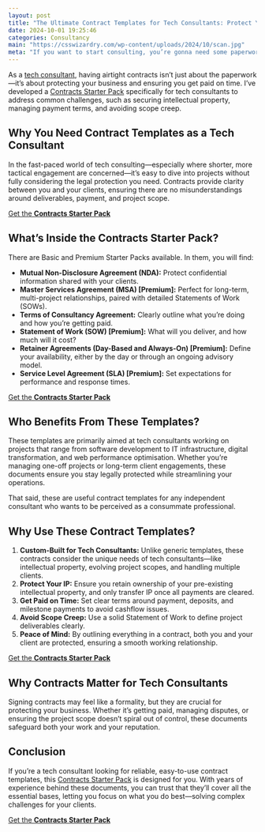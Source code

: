 ```yaml
---
layout: post
title: "The Ultimate Contract Templates for Tech Consultants: Protect Your Business and Get Paid"
date: 2024-10-01 19:25:46
categories: Consultancy
main: "https://csswizardry.com/wp-content/uploads/2024/10/scan.jpg"
meta: "If you want to start consulting, you’re gonna need some paperwork!"
---
```


As a [tech consultant](/consultancy/), having airtight contracts isn’t just
about the paperwork—it’s about protecting your business and ensuring you get
paid on time. I’ve developed a [Contracts Starter
Pack](https://csswizardry.gumroad.com/l/contracts-starter-pack) specifically for
tech consultants to address common challenges, such as securing intellectual
property, managing payment terms, and avoiding scope creep.

## Why You Need Contract Templates as a Tech Consultant

In the fast-paced world of tech consulting—especially where shorter, more
tactical engagement are concerned—it’s easy to dive into projects without fully
considering the legal protection you need. Contracts provide clarity between you
and your clients, ensuring there are no misunderstandings around deliverables,
payment, and project scope.

<a href="https://csswizardry.gumroad.com/l/contracts-starter-pack" class="btn  btn--full btn--positive">Get the <b>Contracts Starter Pack</b></a>

## What’s Inside the Contracts Starter Pack?

There are Basic and Premium Starter Packs available. In them, you will find:

* **Mutual Non-Disclosure Agreement (NDA):** Protect confidential information
  shared with your clients.
* **Master Services Agreement (MSA) [Premium]:** Perfect for long-term,
  multi-project relationships, paired with detailed Statements of Work (SOWs).
* **Terms of Consultancy Agreement:** Clearly outline what you’re doing and how
  you’re getting paid.
* **Statement of Work (SOW) [Premium]:** What will you deliver, and how much
  will it cost?
* **Retainer Agreements (Day-Based and Always-On) [Premium]:** Define your
  availability, either by the day or through an ongoing advisory model.
* **Service Level Agreement (SLA) [Premium]:** Set expectations for performance
  and response times.

<a href="https://csswizardry.gumroad.com/l/contracts-starter-pack" class="btn  btn--full btn--positive">Get the <b>Contracts Starter Pack</b></a>

## Who Benefits From These Templates?

These templates are primarily aimed at tech consultants working on projects that
range from software development to IT infrastructure, digital transformation,
and web performance optimisation. Whether you’re managing one-off projects or
long-term client engagements, these documents ensure you stay legally protected
while streamlining your operations.

That said, these are useful contract templates for any independent consultant
who wants to be perceived as a consummate professional.

## Why Use These Contract Templates?

1. **Custom-Built for Tech Consultants:** Unlike generic templates, these
   contracts consider the unique needs of tech consultants—like intellectual
   property, evolving project scopes, and handling multiple clients.
2. **Protect Your IP:** Ensure you retain ownership of your pre-existing
   intellectual property, and only transfer IP once all payments are cleared.
3. **Get Paid on Time:** Set clear terms around payment, deposits, and milestone
   payments to avoid cashflow issues.
4. **Avoid Scope Creep:** Use a solid Statement of Work to define project
   deliverables clearly.
5. **Peace of Mind:** By outlining everything in a contract, both you and your
   client are protected, ensuring a smooth working relationship.

<a href="https://csswizardry.gumroad.com/l/contracts-starter-pack" class="btn  btn--full btn--positive">Get the <b>Contracts Starter Pack</b></a>

## Why Contracts Matter for Tech Consultants

Signing contracts may feel like a formality, but they are crucial for protecting
your business. Whether it’s getting paid, managing disputes, or ensuring the
project scope doesn’t spiral out of control, these documents safeguard both your
work and your reputation.

## Conclusion

If you’re a tech consultant looking for reliable, easy-to-use contract
templates, this [Contracts Starter
Pack](https://csswizardry.gumroad.com/l/contracts-starter-pack) is designed for
you. With years of experience behind these documents, you can trust that they’ll
cover all the essential bases, letting you focus on what you do best—solving
complex challenges for your clients.

<a href="https://csswizardry.gumroad.com/l/contracts-starter-pack" class="btn  btn--full btn--positive">Get the <b>Contracts Starter Pack</b></a>
